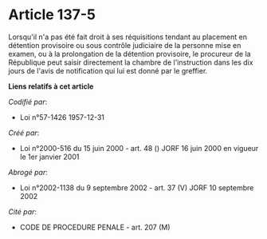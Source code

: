 # Article 137-5

Lorsqu'il n'a pas été fait droit à ses réquisitions tendant au placement en détention provisoire ou sous contrôle judiciaire
de la personne mise en examen, ou à la prolongation de la détention provisoire, le procureur de la République peut saisir
directement la chambre de l'instruction dans les dix jours de l'avis de notification qui lui est donné par le greffier.

**Liens relatifs à cet article**

_Codifié par_:

  - Loi n°57-1426 1957-12-31

_Créé par_:

  - Loi n°2000-516 du 15 juin 2000 - art. 48 () JORF 16 juin 2000 en vigueur le 1er janvier 2001

_Abrogé par_:

  - Loi n°2002-1138 du 9 septembre 2002 - art. 37 (V) JORF 10 septembre 2002

_Cité par_:

  - CODE DE PROCEDURE PENALE - art. 207 (M)
